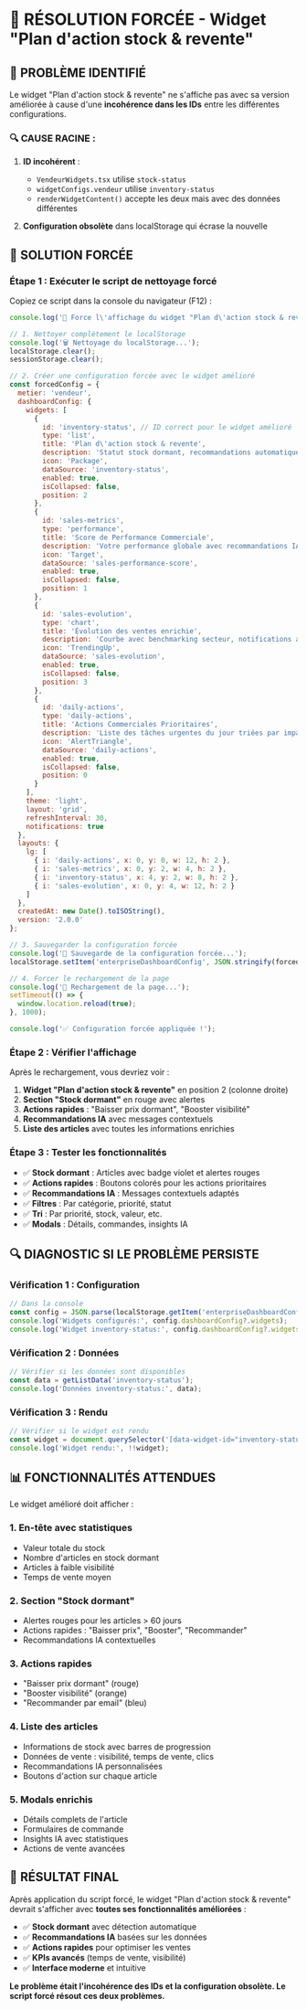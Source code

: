 # 🔧 **RÉSOLUTION FORCÉE - Widget "Plan d'action stock & revente"**

## 🚨 **PROBLÈME IDENTIFIÉ**

Le widget "Plan d'action stock & revente" ne s'affiche pas avec sa version améliorée à cause d'une **incohérence dans les IDs** entre les différentes configurations.

### **🔍 CAUSE RACINE :**

1. **ID incohérent** : 
   - `VendeurWidgets.tsx` utilise `stock-status`
   - `widgetConfigs.vendeur` utilise `inventory-status`
   - `renderWidgetContent()` accepte les deux mais avec des données différentes

2. **Configuration obsolète** dans localStorage qui écrase la nouvelle

## 🎯 **SOLUTION FORCÉE**

### **Étape 1 : Exécuter le script de nettoyage forcé**

Copiez ce script dans la console du navigateur (F12) :

```javascript
console.log('🔧 Force l\'affichage du widget "Plan d\'action stock & revente" amélioré...');

// 1. Nettoyer complètement le localStorage
console.log('🗑️ Nettoyage du localStorage...');
localStorage.clear();
sessionStorage.clear();

// 2. Créer une configuration forcée avec le widget amélioré
const forcedConfig = {
  metier: 'vendeur',
  dashboardConfig: {
    widgets: [
      {
        id: 'inventory-status', // ID correct pour le widget amélioré
        type: 'list',
        title: 'Plan d\'action stock & revente',
        description: 'Statut stock dormant, recommandations automatiques, actions rapides, et KPI',
        icon: 'Package',
        dataSource: 'inventory-status',
        enabled: true,
        isCollapsed: false,
        position: 2
      },
      {
        id: 'sales-metrics',
        type: 'performance',
        title: 'Score de Performance Commerciale',
        description: 'Votre performance globale avec recommandations IA',
        icon: 'Target',
        dataSource: 'sales-performance-score',
        enabled: true,
        isCollapsed: false,
        position: 1
      },
      {
        id: 'sales-evolution',
        type: 'chart',
        title: 'Évolution des ventes enrichie',
        description: 'Courbe avec benchmarking secteur, notifications automatiques, actions rapides',
        icon: 'TrendingUp',
        dataSource: 'sales-evolution',
        enabled: true,
        isCollapsed: false,
        position: 3
      },
      {
        id: 'daily-actions',
        type: 'daily-actions',
        title: 'Actions Commerciales Prioritaires',
        description: 'Liste des tâches urgentes du jour triées par impact/priorité',
        icon: 'AlertTriangle',
        dataSource: 'daily-actions',
        enabled: true,
        isCollapsed: false,
        position: 0
      }
    ],
    theme: 'light',
    layout: 'grid',
    refreshInterval: 30,
    notifications: true
  },
  layouts: {
    lg: [
      { i: 'daily-actions', x: 0, y: 0, w: 12, h: 2 },
      { i: 'sales-metrics', x: 0, y: 2, w: 4, h: 2 },
      { i: 'inventory-status', x: 4, y: 2, w: 8, h: 2 },
      { i: 'sales-evolution', x: 0, y: 4, w: 12, h: 2 }
    ]
  },
  createdAt: new Date().toISOString(),
  version: '2.0.0'
};

// 3. Sauvegarder la configuration forcée
console.log('💾 Sauvegarde de la configuration forcée...');
localStorage.setItem('enterpriseDashboardConfig', JSON.stringify(forcedConfig));

// 4. Forcer le rechargement de la page
console.log('🔄 Rechargement de la page...');
setTimeout(() => {
  window.location.reload(true);
}, 1000);

console.log('✅ Configuration forcée appliquée !');
```

### **Étape 2 : Vérifier l'affichage**

Après le rechargement, vous devriez voir :

1. **Widget "Plan d'action stock & revente"** en position 2 (colonne droite)
2. **Section "Stock dormant"** en rouge avec alertes
3. **Actions rapides** : "Baisser prix dormant", "Booster visibilité"
4. **Recommandations IA** avec messages contextuels
5. **Liste des articles** avec toutes les informations enrichies

### **Étape 3 : Tester les fonctionnalités**

- ✅ **Stock dormant** : Articles avec badge violet et alertes rouges
- ✅ **Actions rapides** : Boutons colorés pour les actions prioritaires
- ✅ **Recommandations IA** : Messages contextuels adaptés
- ✅ **Filtres** : Par catégorie, priorité, statut
- ✅ **Tri** : Par priorité, stock, valeur, etc.
- ✅ **Modals** : Détails, commandes, insights IA

## 🔍 **DIAGNOSTIC SI LE PROBLÈME PERSISTE**

### **Vérification 1 : Configuration**
```javascript
// Dans la console
const config = JSON.parse(localStorage.getItem('enterpriseDashboardConfig') || '{}');
console.log('Widgets configurés:', config.dashboardConfig?.widgets);
console.log('Widget inventory-status:', config.dashboardConfig?.widgets?.find(w => w.id === 'inventory-status'));
```

### **Vérification 2 : Données**
```javascript
// Vérifier si les données sont disponibles
const data = getListData('inventory-status');
console.log('Données inventory-status:', data);
```

### **Vérification 3 : Rendu**
```javascript
// Vérifier si le widget est rendu
const widget = document.querySelector('[data-widget-id="inventory-status"]');
console.log('Widget rendu:', !!widget);
```

## 📊 **FONCTIONNALITÉS ATTENDUES**

Le widget amélioré doit afficher :

### **1. En-tête avec statistiques**
- Valeur totale du stock
- Nombre d'articles en stock dormant
- Articles à faible visibilité
- Temps de vente moyen

### **2. Section "Stock dormant"**
- Alertes rouges pour les articles > 60 jours
- Actions rapides : "Baisser prix", "Booster", "Recommander"
- Recommandations IA contextuelles

### **3. Actions rapides**
- "Baisser prix dormant" (rouge)
- "Booster visibilité" (orange)
- "Recommander par email" (bleu)

### **4. Liste des articles**
- Informations de stock avec barres de progression
- Données de vente : visibilité, temps de vente, clics
- Recommandations IA personnalisées
- Boutons d'action sur chaque article

### **5. Modals enrichis**
- Détails complets de l'article
- Formulaires de commande
- Insights IA avec statistiques
- Actions de vente avancées

## 🎉 **RÉSULTAT FINAL**

Après application du script forcé, le widget "Plan d'action stock & revente" devrait s'afficher avec **toutes ses fonctionnalités améliorées** :

- ✅ **Stock dormant** avec détection automatique
- ✅ **Recommandations IA** basées sur les données
- ✅ **Actions rapides** pour optimiser les ventes
- ✅ **KPIs avancés** (temps de vente, visibilité)
- ✅ **Interface moderne** et intuitive

**Le problème était l'incohérence des IDs et la configuration obsolète. Le script forcé résout ces deux problèmes.** 